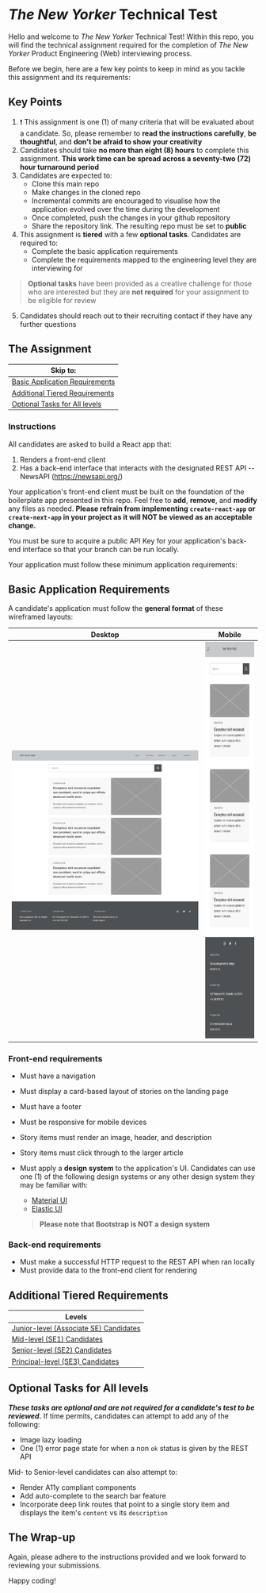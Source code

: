 # _The New Yorker_ Technical Test

Hello and welcome to _The New Yorker_ Technical Test! Within this repo, you will find the technical assignment required for the completion of _The New Yorker_ Product Engineering (Web) interviewing process.

Before we begin, here are a few key points to keep in mind as you tackle this assignment and its requirements:
## Key Points
1. :heavy_exclamation_mark: This assignment is one (1) of many criteria that will be evaluated about a candidate. So, please remember to **read the instructions carefully**, **be thoughtful**, and **don't be afraid to show your creativity**
2. Candidates should take **no more than eight (8) hours** to complete this assignment. **This work time can be spread across a seventy-two (72) hour turnaround period**
3.  Candidates are expected to:
    * Clone this main repo
    * Make changes in the cloned repo
    * Incremental commits are encouraged to visualise how the application evolved over the time during the development
    * Once completed, push the changes in your github repository
    * Share the repository link. The resulting repo must be set to **public**
4. This assignment is **tiered** with a few **optional tasks**. Candidates are required to:
    * Complete the basic application requirements
    * Complete the requirements mapped to the engineering level they are interviewing for

  > **Optional tasks** have been provided as a creative challenge for those who are interested but they are **not required** for your assignment to be eligible for review

5. Candidates should reach out to their recruiting contact if they have any further questions

## The Assignment

| Skip to: |
| --- |
| [Basic Application Requirements](#basic-application-requirements) |
| [Additional Tiered Requirements](#additional-tiered-requirements) |
| [Optional Tasks for All levels](#optional-tasks-for-all-levels) |

### Instructions

All candidates are asked to build a React app that:
1. Renders a front-end client
2. Has a back-end interface that interacts with the designated REST API -- NewsAPI (https://newsapi.org/)

Your application's front-end client must be built on the foundation of the boilerplate app presented in this repo. Feel free to **add**, **remove**, and **modify** any files as needed. **Please refrain from implementing `create-react-app` or `create-next-app` in your project as it will NOT be viewed as an acceptable change.**

You must be sure to acquire a public API Key for your application's back-end interface so that your branch can be run locally.

Your application must follow these minimum application requirements:

## Basic Application Requirements

A candidate's application must follow the **general format** of these wireframed layouts:

| Desktop | Mobile |
| ------- | :----: |
| <img src="docs/wireframes/tny-tech-test_desktop-wireframe.png" width="800" height="auto" alt="" /> | <img src="docs/wireframes/tny-tech-test_mobile-wireframe.png" width="auto" height="800" alt="" /> |

### Front-end requirements
* Must have a navigation
* Must display a card-based layout of stories on the landing page
* Must have a footer
* Must be responsive for mobile devices
* Story items must render an image, header, and description
* Story items must click through to the larger article
* Must apply a **design system** to the application's UI. Candidates can use one (1) of the following design systems or any other design system they may be familiar with:
  * [Material UI](https://mineral-ui.netlify.app/)
  * [Elastic UI](https://elastic.github.io/eui/#/)

  > **Please note that Bootstrap is NOT a design system**

### Back-end requirements
* Must make a successful HTTP request to the REST API when ran locally
* Must provide data to the front-end client for rendering

## Additional Tiered Requirements
| Levels |
| --- |
| [Junior-level (Associate SE) Candidates](docs/junior-level.md) |
| [Mid-level (SE1) Candidates](docs/mid-level.md) |
| [Senior-level (SE2) Candidates](docs/senior-level.md) |
| [Principal-level (SE3) Candidates](docs/principal-level.md) |
## Optional Tasks for All levels

**_These tasks are optional and are not required for a candidate's test to be reviewed._** If time permits, candidates can attempt to add any of the following:
* Image lazy loading
* One (1) error page state for when a non `ok` status is given by the REST API

Mid- to Senior-level candidates can also attempt to:
* Render A11y compliant components
* Add auto-complete to the search bar feature
* Incorporate deep link routes that point to a single story item and displays the item's `content` vs its `description`

## The Wrap-up

Again, please adhere to the instructions provided and we look forward to reviewing your submissions.

Happy coding!

